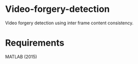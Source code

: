 # Video-forgery-detection
Video forgery detection using inter frame content consistency.
# Requirements
MATLAB (2015)
